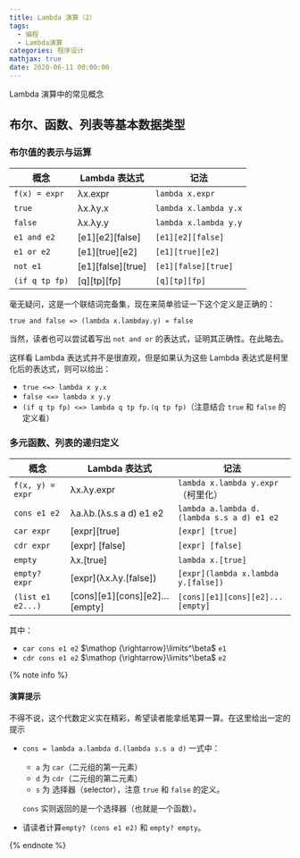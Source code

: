 ```yaml
---
title: Lambda 演算（2）
tags:
  - 编程
  - Lambda演算
categories: 程序设计
mathjax: true
date: 2020-06-11 00:00:00
---
```



Lambda 演算中的常见概念

<!--more-->

## 布尔、函数、列表等基本数据类型

### 布尔值的表示与运算

| 概念           | Lambda 表达式                    | 记法                  |
| -------------- | -------------------------------- | --------------------- |
| `f(x) = expr`  | $\mathrm{\lambda x.expr}$        | `lambda x.expr`       |
| `true`         | $\mathrm{\lambda x.\lambda y.x}$ | `lambda x.lambda y.x` |
| `false`        | $\mathrm{\lambda x.\lambda y.y}$ | `lambda x.lambda y.y` |
| `e1 and e2`    | $\mathrm{[e1][e2][false]}$       | `[e1][e2][false]`     |
| `e1 or e2`     | $\mathrm{[e1][true][e2]}$        | `[e1][true][e2]`      |
| `not e1`       | $\mathrm{[e1][false][true]}$     | `[e1][false][true]`   |
| `(if q tp fp)` | $\mathrm{[q][tp][fp]}$           | `[q][tp][fp]`         |

毫无疑问，这是一个联结词完备集，现在来简单验证一下这个定义是正确的：

`true and false => (lambda x.lambday.y) = false`

当然，读者也可以尝试着写出 `not and or` 的表达式，证明其正确性。在此略去。

这样看 Lambda 表达式并不是很直观，但是如果认为这些 Lambda 表达式是柯里化后的表达式，则可以给出：

- `true <=> lambda x y.x`
- `false <=> lambda x y.y`
- `(if q tp fp) <=> lambda q tp fp.(q tp fp)`（注意结合 `true` 和 `false` 的定义看）

### 多元函数、列表的递归定义

| 概念              | Lambda 表达式                                          | 记法                                       |
| ----------------- | ------------------------------------------------------ | ------------------------------------------ |
| `f(x, y) = expr`  | $\mathrm{\lambda x.\lambda y.expr}$                    | `lambda x.lambda y.expr`（柯里化）         |
| `cons e1 e2`      | $\mathrm{\lambda a.\lambda b.(\lambda s.s~a~d)~e1~e2}$ | `lambda a.lambda d.(lambda s.s a d) e1 e2` |
| `car expr`        | $\mathrm{[expr][true]}$                                | `[expr] [true]`                            |
| `cdr expr`        | $\mathrm{[expr]~[false]}$                              | `[expr] [false]`                           |
| `empty`           | $\mathrm{\lambda x.[true]}$                            | `lambda x.[true]`                          |
| `empty? expr`     | $\mathrm{[expr](\lambda x.\lambda y.[false])}$         | `[expr](lambda x.lambda y.[false])`        |
| `(list e1 e2...)` | $\mathrm{[cons][e1][cons][e2]\dots[empty]}$            | `[cons][e1][cons][e2]...[empty]`           |

其中：

- `car cons e1 e2` $\mathop {\rightarrow}\limits^\beta$ `e1`
- `cdr cons e1 e2` $\mathop {\rightarrow}\limits^\beta$ `e2`

{% note info %}

#### 演算提示

不得不说，这个代数定义实在精彩，希望读者能拿纸笔算一算。在这里给出一定的提示

- `cons = lambda a.lambda d.(lambda s.s a d)` 一式中：

  - `a` 为 `car`（二元组的第一元素）
  - `d` 为 `cdr`（二元组的第二元素）
  - `s` 为 选择器（selector），注意 `true` 和 `false` 的定义。

  `cons` 实则返回的是一个选择器（也就是一个函数）。

- 请读者计算`empty? (cons e1 e2)` 和 `empty? empty`。

{% endnote %}
